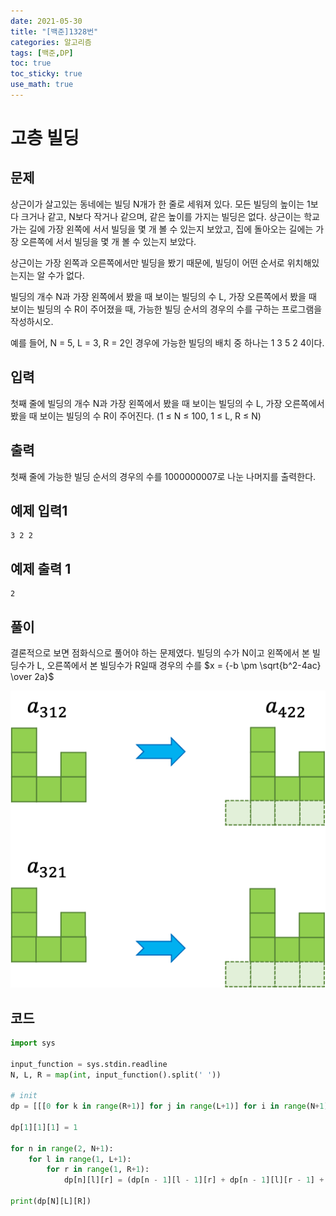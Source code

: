 ```yaml
---
date: 2021-05-30
title: "[백준]1328번"
categories: 알고리즘
tags: [백준,DP]
toc: true
toc_sticky: true 
use_math: true
---
```


# 고층 빌딩

문제
---
상근이가 살고있는 동네에는 빌딩 N개가 한 줄로 세워져 있다. 모든 빌딩의 높이는 1보다 크거나 같고, N보다 작거나 같으며, 같은 높이를 가지는 빌딩은 없다. 상근이는 학교 가는 길에 가장 왼쪽에 서서 빌딩을 몇 개 볼 수 있는지 보았고, 집에 돌아오는 길에는 가장 오른쪽에 서서 빌딩을 몇 개 볼 수 있는지 보았다.

상근이는 가장 왼쪽과 오른쪽에서만 빌딩을 봤기 때문에, 빌딩이 어떤 순서로 위치해있는지는 알 수가 없다.

빌딩의 개수 N과 가장 왼쪽에서 봤을 때 보이는 빌딩의 수 L, 가장 오른쪽에서 봤을 때 보이는 빌딩의 수 R이 주어졌을 때, 가능한 빌딩 순서의 경우의 수를 구하는 프로그램을 작성하시오.

예를 들어, N = 5, L = 3, R = 2인 경우에 가능한 빌딩의 배치 중 하나는 1 3 5 2 4이다.

입력
---
첫째 줄에 빌딩의 개수 N과 가장 왼쪽에서 봤을 때 보이는 빌딩의 수 L, 가장 오른쪽에서 봤을 때 보이는 빌딩의 수 R이 주어진다. (1 ≤ N ≤ 100, 1 ≤ L, R ≤ N)

출력
---
첫째 줄에 가능한 빌딩 순서의 경우의 수를 1000000007로 나눈 나머지를 출력한다.

예제 입력1
---
~~~
3 2 2
~~~

예제 출력 1
---
~~~
2
~~~

풀이
---
결론적으로 보면 점화식으로 풀어야 하는 문제였다. 빌딩의 수가 N이고 왼쪽에서 본 빌딩수가 L, 오른쪽에서 본 빌딩수가 R일때 경우의 수를 $x = {-b \pm \sqrt{b^2-4ac} \over 2a}$



![](/assets/images/1328(1).png)

코드
---
~~~python
import sys

input_function = sys.stdin.readline
N, L, R = map(int, input_function().split(' '))

# init
dp = [[[0 for k in range(R+1)] for j in range(L+1)] for i in range(N+1)]

dp[1][1][1] = 1

for n in range(2, N+1):
    for l in range(1, L+1):
        for r in range(1, R+1):
            dp[n][l][r] = (dp[n - 1][l - 1][r] + dp[n - 1][l][r - 1] + dp[n - 1][l][r] * (n - 2)) % 1000000007

print(dp[N][L][R])
~~~
